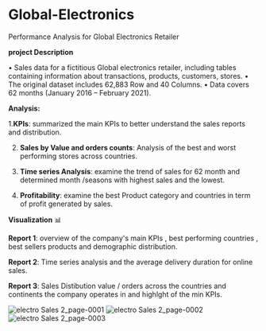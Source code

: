 # Global-Electronics
Performance Analysis for Global Electronics Retailer

**project Description**

• Sales data for a fictitious Global electronics retailer, including tables containing information about transactions, products, customers, stores.
• The original dataset includes 62,883 Row and 40 Columns.
• Data covers 62 months (January 2016 – February 2021).

**Analysis:**

1.**KPIs**: summarized the main KPIs to better understand the sales reports and distribution.

2. **Sales by Value and orders counts**: Analysis of the best and worst performing stores across countries.
   
3. **Time series Analysis**: examine the trend of sales for 62 month and determined month /seasons with highest sales and the lowest.
   
4. **Profitability**: examine the best Product category and countries in term of profit generated by sales.
   
**Visualization** 📊

**Report 1**: overview of the company's main KPIs , best performing countries , best sellers products and demographic distribution.

**Report 2**: Time series analysis and the average delivery duration for online sales.

**Report 3**: Sales Distibution value / orders across the countries and continents the company operates in and highlght of the min KPIs.

![electro Sales 2_page-0001](https://github.com/user-attachments/assets/c8902cff-dcf9-4928-8a5e-7ae60da48f98)
![electro Sales 2_page-0002](https://github.com/user-attachments/assets/736652c6-11a9-48ca-b70b-75009e283283)
![electro Sales 2_page-0003](https://github.com/user-attachments/assets/dde096cc-6e51-4af9-9d78-0595db65260f)



